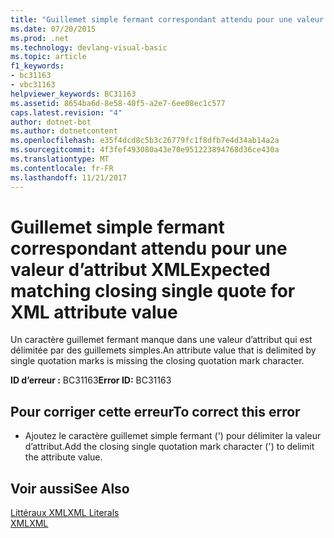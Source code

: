 ```yaml
---
title: "Guillemet simple fermant correspondant attendu pour une valeur d’attribut XML"
ms.date: 07/20/2015
ms.prod: .net
ms.technology: devlang-visual-basic
ms.topic: article
f1_keywords:
- bc31163
- vbc31163
helpviewer_keywords: BC31163
ms.assetid: 8654ba6d-8e58-40f5-a2e7-6ee08ec1c577
caps.latest.revision: "4"
author: dotnet-bot
ms.author: dotnetcontent
ms.openlocfilehash: e35f4dcd8c5b3c26779fc1f8dfb7e4d34ab14a2a
ms.sourcegitcommit: 4f3fef493080a43e70e951223894768d36ce430a
ms.translationtype: MT
ms.contentlocale: fr-FR
ms.lasthandoff: 11/21/2017
---
```

# <a name="expected-matching-closing-single-quote-for-xml-attribute-value"></a><span data-ttu-id="66319-102">Guillemet simple fermant correspondant attendu pour une valeur d’attribut XML</span><span class="sxs-lookup"><span data-stu-id="66319-102">Expected matching closing single quote for XML attribute value</span></span>
<span data-ttu-id="66319-103">Un caractère guillemet fermant manque dans une valeur d’attribut qui est délimitée par des guillemets simples.</span><span class="sxs-lookup"><span data-stu-id="66319-103">An attribute value that is delimited by single quotation marks is missing the closing quotation mark character.</span></span>  
  
 <span data-ttu-id="66319-104">**ID d’erreur :** BC31163</span><span class="sxs-lookup"><span data-stu-id="66319-104">**Error ID:** BC31163</span></span>  
  
## <a name="to-correct-this-error"></a><span data-ttu-id="66319-105">Pour corriger cette erreur</span><span class="sxs-lookup"><span data-stu-id="66319-105">To correct this error</span></span>  
  
-   <span data-ttu-id="66319-106">Ajoutez le caractère guillemet simple fermant (') pour délimiter la valeur d’attribut.</span><span class="sxs-lookup"><span data-stu-id="66319-106">Add the closing single quotation mark character (') to delimit the attribute value.</span></span>  
  
## <a name="see-also"></a><span data-ttu-id="66319-107">Voir aussi</span><span class="sxs-lookup"><span data-stu-id="66319-107">See Also</span></span>  
 [<span data-ttu-id="66319-108">Littéraux XML</span><span class="sxs-lookup"><span data-stu-id="66319-108">XML Literals</span></span>](../../visual-basic/language-reference/xml-literals/index.md)  
 [<span data-ttu-id="66319-109">XML</span><span class="sxs-lookup"><span data-stu-id="66319-109">XML</span></span>](../../visual-basic/programming-guide/language-features/xml/index.md)
